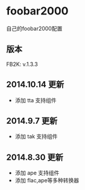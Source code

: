 foobar2000
==========

自己的foobar2000配置

## 版本 ##

FB2K: v.1.3.3

## 2014.10.14 更新 ##

* 添加 tta 支持组件

## 2014.9.7 更新 ##

* 添加 tak 支持组件

## 2014.8.30 更新 ##

* 添加 ape 支持组件
* 添加 flac,ape等多种转换器
